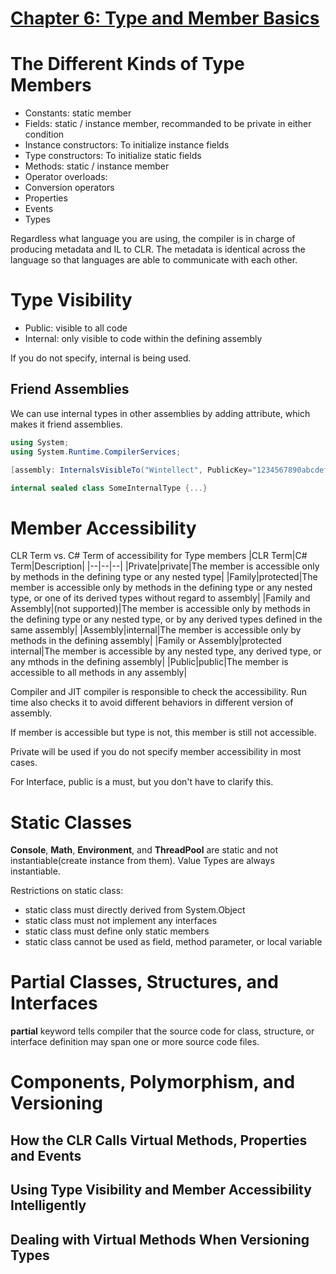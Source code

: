 # <u>Chapter 6: Type and Member Basics</u>

# The Different Kinds of Type Members

* Constants: static member
* Fields: static / instance member, recommanded to be private in either condition
* Instance constructors: To initialize instance fields
* Type constructors: To initialize static fields
* Methods: static / instance member
* Operator overloads: 
* Conversion operators
* Properties
* Events
* Types

Regardless what language you are using, the compiler is in charge of producing metadata and IL to CLR. The metadata is identical across the language so that languages are able to communicate with each other.

# Type Visibility
* Public: visible to all code
* Internal: only visible to code within the defining assembly

If you do not specify, internal is being used.

## Friend Assemblies
We can use internal types in other assemblies by adding attribute, which makes it friend assemblies.
```c#
using System;
using System.Runtime.CompilerServices;

[assembly: InternalsVisibleTo("Wintellect", PublicKey="1234567890abcdef")]

internal sealed class SomeInternalType {...}
```

# Member Accessibility
CLR Term vs. C# Term of accessibility for Type members
|CLR Term|C# Term|Description|
|--|--|--|
|Private|private|The member is accessible only by methods in the defining type or any nested type|
|Family|protected|The member is accessible only by methods in the defining type or any nested type, or one of its derived types without regard to assembly|
|Family and Assembly|(not supported)|The member is accessible only by methods in the defining type or any nested type, or by any derived types defined in the same assembly|
|Assembly|internal|The member is accessible only by methods in the defining assembly|
|Family or Assembly|protected internal|The member is accessible by any nested type, any derived type, or any mthods in the defining assembly|
|Public|public|The member is accessible to all methods in any assembly|

Compiler and JIT compiler is responsible to check the accessibility. Run time also checks it to avoid different behaviors in different version of assembly.

If member is accessible but type is not, this member is still not accessible.

Private will be used if you do not specify member accessibility in most cases. 

For Interface, public is a must, but you don't have to clarify this.


# Static Classes
**Console**, **Math**, **Environment**, and **ThreadPool** are static and not instantiable(create instance from them). Value Types are always instantiable.

Restrictions on static class:
* static class must directly derived from System.Object
* static class must not implement any interfaces
* static class must define only static members
* static class cannot be used as field, method parameter, or local variable

# Partial Classes, Structures, and Interfaces
**partial** keyword tells compiler that the source code for class, structure, or interface definition may span one or more source code files.

# Components, Polymorphism, and Versioning


## How the CLR Calls Virtual Methods, Properties and Events
## Using Type Visibility and Member Accessibility Intelligently
## Dealing with Virtual Methods When Versioning Types